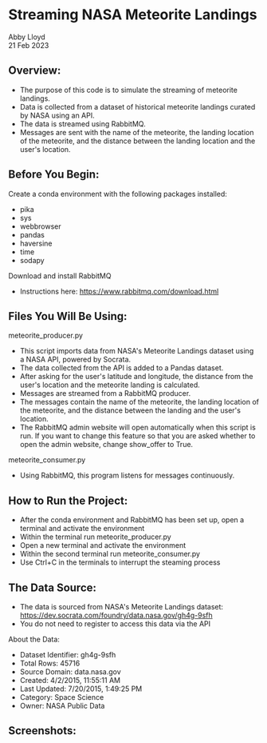 # Streaming NASA Meteorite Landings
Abby Lloyd  
21 Feb 2023

## Overview:
- The purpose of this code is to simulate the streaming of meteorite landings.
- Data is collected from a dataset of historical meteorite landings curated by NASA using an API. 
- The data is streamed using RabbitMQ. 
- Messages are sent with the name of the meteorite, the landing location of the meteorite, and the distance between the landing location and the user's location.

## Before You Begin:
Create a conda environment with the following packages installed:
- pika
- sys
- webbrowser
- pandas
- haversine
- time
- sodapy

Download and install RabbitMQ
- Instructions here: https://www.rabbitmq.com/download.html

## Files You Will Be Using:
meteorite_producer.py
- This script imports data from NASA's Meteorite Landings dataset using a NASA API, powered by Socrata.
- The data collected from the API is added to a Pandas dataset.
- After asking for the user's latitude and longitude, the distance from the user's location and the meteorite landing is calculated.
- Messages are streamed from a RabbitMQ producer.
- The messages contain the name of the meteorite, the landing location of the meteorite, and the distance between the landing and the user's location.
- The RabbitMQ admin website will open automatically when this script is run. If you want to change this feature so that you are asked whether to open the admin website, change show_offer to True.

meteorite_consumer.py
- Using RabbitMQ, this program listens for messages continuously.

## How to Run the Project:
- After the conda environment and RabbitMQ has been set up, open a terminal and activate the environment
- Within the terminal run meteorite_producer.py
- Open a new terminal and activate the environment
- Within the second terminal run meteorite_consumer.py
- Use Ctrl+C in the terminals to interrupt the steaming process

## The Data Source:
- The data is sourced from NASA's Meteorite Landings dataset: https://dev.socrata.com/foundry/data.nasa.gov/gh4g-9sfh
- You do not need to register to access this data via the API

About the Data:
- Dataset Identifier: gh4g-9sfh
- Total Rows: 45716
- Source Domain: data.nasa.gov
- Created: 4/2/2015, 11:55:11 AM
- Last Updated: 7/20/2015, 1:49:25 PM
- Category: Space Science
- Owner: NASA Public Data

## Screenshots:


